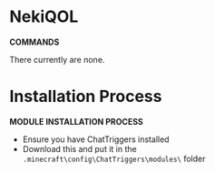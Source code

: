 # NekiQOL

**COMMANDS**

There currently are none.

# Installation Process
**MODULE INSTALLATION PROCESS**
- Ensure you have ChatTriggers installed
- Download this and put it in the `.minecraft\config\ChatTriggers\modules\` folder
